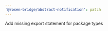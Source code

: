 ```yaml
---
'@rosen-bridge/abstract-notification': patch
---
```


Add missing export statement for package types
